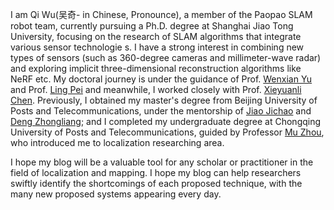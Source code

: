 I am Qi Wu(吴奇- in Chinese, Pronounce), a member of the Paopao SLAM robot team, currently pursuing a Ph.D. degree at Shanghai Jiao Tong University, focusing on the research of SLAM algorithms that integrate various sensor technologie s. I have a strong interest in combining new types of sensors (such as 360-degree cameras and millimeter-wave radar) and exploring implicit three-dimensional reconstruction algorithms like NeRF etc. My doctoral journey is under the guidance of Prof. [Wenxian Yu](https://www.researchgate.net/profile/Wenxian-Yu) and Prof. [Ling Pei](https://scholar.google.com.tw/citations?user=Vm7d2EkAAAAJ&hl=zh-TW&oi=sra) and meanwhile, I worked closely with Prof. [Xieyuanli Chen](https://xieyuanli-chen.com/).  Previously, I obtained my master's degree from Beijing University of Posts and Telecommunications, under the mentorship of [Jiao Jichao](https://scholar.google.com.tw/citations?hl=zh-TW&user=2uaYjQ4AAAAJ) and [Deng Zhongliang](https://scholar.google.com.tw/citations?hl=zh-TW&user=Dm2WVQwAAAAJ); and I completed my undergraduate degree at Chongqing University of Posts and Telecommunications, guided by Professor [Mu Zhou](https://scholar.google.com.tw/citations?hl=zh-TW&user=uBUdQkgAAAAJ), who introduced me to localization researching area.

I hope my blog will be a valuable tool for any scholar or practitioner in the field of localization and mapping. I hope my blog can help researchers swiftly identify the shortcomings of each proposed technique, with the many new proposed systems appearing every day.

